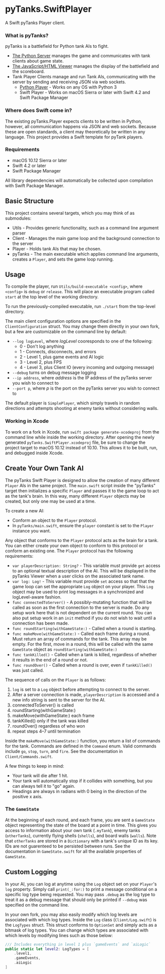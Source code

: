 # pyTanks.SwiftPlayer #

A Swift pyTanks Player client.

### What is pyTanks? ###

pyTanks is a battlefield for Python tank AIs to fight.

* [The Python Server](https://github.com/JoelEager/pyTanks.Server) manages the game and communicates with tank clients about game state.
* [The JavaScript/HTML Viewer](https://github.com/JoelEager/pyTanks.Viewer) manages the display of the battlefield and the scoreboard.
* Tank Player Clients manage and run Tank AIs, communicating with the server by sending and receiving JSON via web sockets.
  - [Python Player](https://github.com/JoelEager/pyTanks.Player) - Works on any OS with Python 3
  - Swift Player - Works on macOS Sierra or later with Swift 4.2 and Swift Package Manager

### Where does Swift come in? ###
The existing pyTanks.Player expects clients to be written in Python, however, all communication happens via JSON and web sockets. Because these are open standards, a client may theoretically be written in any language. This project provides a Swift template for pyTank players.

### Requirements ###
- macOS 10.12 Sierra or later
- Swift 4.2 or later
- Swift Package Manager

All library dependencies will automatically be collected upon compilation with Swift Package Manager.

## Basic Structure ##
This project contains several targets, which you may think of as submodules:
- Utils - Provides generic functionality, such as a command line argument parser
- Client - Manages the main game loop and the background connection to the server
- Player - Holds tank AIs that may be chosen.
- pyTanks - The main executable which applies command line arguments, creates a `Player`, and sets the game loop running.

## Usage ##
To compile the player, run `Utils/build-executable <config>`, where `<config>` is `debug` or `release`. This will place an executable program called `start` at the top level of the working directory.

To run the previously-compiled executable, run `./start` from the top-level directory.

The main client configuration options are specified in the `ClientConfiguration` struct. You may change them directly in your own fork, but a few are customizable on the command line by default:
- `--log logLevel`, where *logLevel* cooresponds to one of the following:
  - 0 - Don't log anything
  - 1 - Connects, disconnects, and errors
  - 2 - Level 1, plus game events and AI logic
  - 3 - Level 2, plus FPS
  - 4 - Level 3, plus Client IO (every incoming and outgoing message)
- `--debug` turns on debug message logging
- `--ip address`, where *address* is the IP address of the pyTanks server you wish to connect to
- `--port p`, where *p* is the port on the pyTanks server you wish to connect to

The default player is `SimplePlayer`, which simply travels in random directions and attempts shooting at enemy tanks without considering walls.

### Working in Xcode ###
To work on a fork in Xcode, run `swift package generate-xcodeproj` from the command line while inside the working directory. After opening the newly generated `pyTanks.SwiftPlayer.xcodeproj` file, be sure to change the project target to macOS 10.12 instead of 10.10. This allows it to be built, run, and debugged inside Xcode.

## Create Your Own Tank AI ##
The pyTanks Swift Player is designed to allow the creation of many different `Player` AIs in the same project. The `main.swift` script inside the "pyTanks" target then initializes a specific `Player` and passes it to the game loop to act as the tank's brain. In this way, many different `Player` objects may be created, but only one may be used at a time.

To create a new AI:
- Conform an object to the `Player` protocol.
- In `pyTanks/main.swift`, ensure the `player` constant is set to the `Player` instance you want.

Any object that conforms to the `Player` protocol acts as the brain for a tank. You can either create your own object to conform to this protocol or conform an existing one. The `Player` protocol has the following requirements:
- `var playerDescription: String?` - This variable must provide `get` access to an optional textual description of the AI. This will be displayed in the pyTanks Viewer when a user clicks on the associated tank name.
- `var log: Log!` - This variable must provide `set` access so that that the game loop can set the appropriate `Log` object on your player. This `Log` object may be used to print log messages in a synchronized and logLevel-aware fashion.
- `func connectedToServer()` - A possibly-mutating function that will be called as soon as the first connection to the server is made. Do any setup work here that is not dependent on the current round. You can also put setup work in an `init` method if you do not wish to wait until a connection has been made.
- `func roundStarting(withGameState:)` - Called when a round is starting.
- `func makeMove(withGameState:)` - Called each frame during a round. Must return an array of commands for the tank. This array may be empty. For the first, move in a round, this will be called with the same `GameState` object as `roundStarting(withGameState:)`
- `func tankKilled()` - Called when a tank is killed, regardless of whether it results in the end of a round or not.
- `func roundOver()` - Called when a round is over, even if `tankKilled()` was just called.

The sequence of calls on the `Player` is as follows:
1. `log` is set to a `Log` object before attempting to connect to the server.
2. After a server connection is made, `playerDescription` is accessed and a new info string is sent to the server for the AI.
3. connectedToServer() is called
4. roundStarting(withGameState:)
5. makeMove(withGameState:) each frame
6. tankKilled() only if the tank was killed
7. roundOver() regardless of who won
8. repeat steps 4–7 until termination

Inside the `makeMove(withGameState:)` function, you return a list of commands for the tank. Commands are defined in the `Command` enum. Valid commands include `go`, `stop`, `turn`, and `fire`. See the documentation in `Client/Commands.swift`.

A few things to keep in mind:
- Your tank will die after 1 hit.
- Your tank will automatically stop if it collides with something, but you can always tell it to "go" again.
- Headings are always in radians with 0 being in the direction of the positive x axis.

### The `GameState` ###
At the beginning of each round, and each frame, you are sent a `GameState` object representing the state of the board at a point in time. This gives you access to information about your own tank (`.myTank`), enemy tanks (`otherTanks`), currently flying shells (`shells`), and board walls (`walls`). Note that `otherTanks` are stored in a `Dictionary` with a tank's unique ID as its key. IDs are not guarenteed to be persisted between runs. See the documentation in `GameState.swift` for all the available properties of `GameState`.

## Custom Logging ##
In your AI, you can log at anytime using the `Log` object set on your `Player`'s `log` property. Simply call `print(_:for:)` to print a message conditional on a specific log type being requested. You may pass `.debug` as the log type to treat it as a debug message that should only be printed if `--debug` was specified on the command line.

In your own fork, you may also easily modify which log levels are associated with which log types. Inside the `Log` class (`Client/Log.swift`) is the `LogTypes` struct. This struct conforms to `OptionSet` and simply acts as a bitmask of log types. You can change which types are associated with which levels by modifying lines such as those below:
```swift
/// Includes everything in level 1 plus `gameEvents` and `aiLogic`
public static let level2: LogTypes = [
    .level1,
    .gameEvents,
    .aiLogic
]
```
